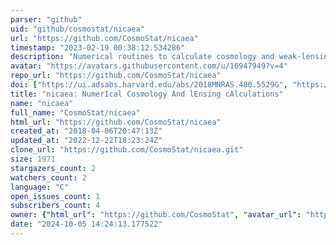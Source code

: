 ```yaml
---
parser: "github"
uid: "github/cosmostat/nicaea"
url: "https://github.com/CosmoStat/nicaea"
timestamp: "2023-02-19 00:38:12.534286"
description: "Numerical routines to calculate cosmology and weak-lensing quantities."
avatar: "https://avatars.githubusercontent.com/u/16947949?v=4"
repo_url: "https://github.com/CosmoStat/nicaea"
doi: ["https://ui.adsabs.harvard.edu/abs/2018MNRAS.480.5529G", "https://ui.adsabs.harvard.edu/abs/2023ascl.soft02001K/abstract"]
title: "nicaea: NumerIcal Cosmology And lEnsing cAlculations"
name: "nicaea"
full_name: "CosmoStat/nicaea"
html_url: "https://github.com/CosmoStat/nicaea"
created_at: "2018-04-06T20:47:13Z"
updated_at: "2022-12-22T18:23:24Z"
clone_url: "https://github.com/CosmoStat/nicaea.git"
size: 1971
stargazers_count: 2
watchers_count: 2
language: "C"
open_issues_count: 1
subscribers_count: 4
owner: {"html_url": "https://github.com/CosmoStat", "avatar_url": "https://avatars.githubusercontent.com/u/16947949?v=4", "login": "CosmoStat", "type": "Organization"}
date: "2024-10-05 14:24:13.177522"
---
```


